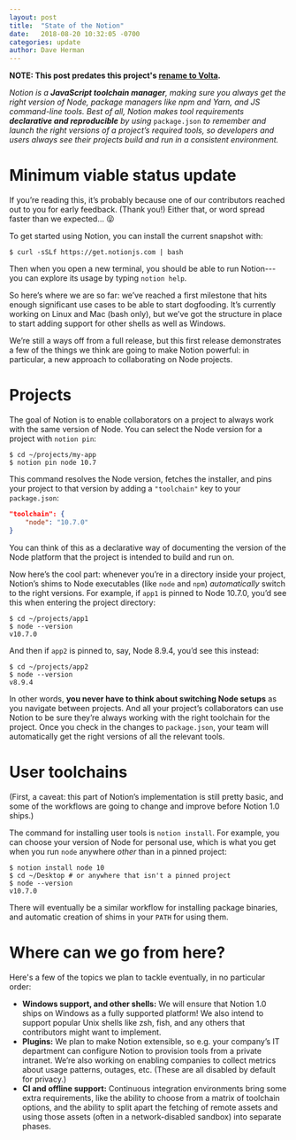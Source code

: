 ```yaml
---
layout: post
title:  "State of the Notion"
date:   2018-08-20 10:32:05 -0700
categories: update
author: Dave Herman
---
```

<span class="blog-notice">**NOTE: This post predates this project's [rename to Volta](https://blog.volta.sh/2019/05/13/hello-volta/).**</span>

_Notion is a **JavaScript toolchain manager**, making sure you always get the right version of Node, package managers like npm and Yarn, and JS command-line tools. Best of all, Notion makes tool requirements **declarative and reproducible** by using_ `package.json` _to remember and launch the right versions of a project’s required tools, so developers and users always see their projects build and run in a consistent environment._

# Minimum viable status update

If you’re reading this, it’s probably because one of our contributors reached out to you for early feedback. (Thank you!) Either that, or word spread faster than we expected… 😝

<!--more-->

To get started using Notion, you can install the current snapshot with:

```shell
$ curl -sSLf https://get.notionjs.com | bash
```

Then when you open a new terminal, you should be able to run Notion---you can explore its usage by typing `notion help`.

So here’s where we are so far: we’ve reached a first milestone that hits enough significant use cases to be able to start dogfooding. It’s currently working on Linux and Mac (bash only), but we’ve got the structure in place to start adding support for other shells as well as Windows.

We’re still a ways off from a full release, but this first release demonstrates a few of the things we think are going to make Notion powerful: in particular, a new approach to collaborating on Node projects.

# Projects

The goal of Notion is to enable collaborators on a project to always work with the same version of Node. You can select the Node version for a project with `notion pin`:

```shell
$ cd ~/projects/my-app
$ notion pin node 10.7
```

This command resolves the Node version, fetches the installer, and pins your project to that version by adding a `"toolchain"` key to your `package.json`:

```json
"toolchain": {
    "node": "10.7.0"
}
```

You can think of this as a declarative way of documenting the version of the Node platform that the project is intended to build and run on.

Now here’s the cool part: whenever you’re in a directory inside your project, Notion’s shims to Node executables (like `node` and `npm`) *automatically* switch to the right versions. For example, if `app1` is pinned to Node 10.7.0, you’d see this when entering the project directory:

```shell
$ cd ~/projects/app1
$ node --version
v10.7.0
```

And then if `app2` is pinned to, say, Node 8.9.4, you’d see this instead:

```shell
$ cd ~/projects/app2
$ node --version
v8.9.4
```

In other words, **you never have to think about switching Node setups** as you navigate between projects. And all your project’s collaborators can use Notion to be sure they’re always working with the right toolchain for the project. Once you check in the changes to `package.json`, your team will automatically get the right versions of all the relevant tools.

# User toolchains

(First, a caveat: this part of Notion’s implementation is still pretty basic, and some of the workflows are going to change and improve before Notion 1.0 ships.)

The command for installing user tools is `notion install`. For example, you can choose your version of Node for personal use, which is what you get when you run `node` anywhere *other* than in a pinned project:

```shell
$ notion install node 10
$ cd ~/Desktop # or anywhere that isn't a pinned project
$ node --version
v10.7.0
```

There will eventually be a similar workflow for installing package binaries, and automatic creation of shims in your `PATH` for using them.

# Where can we go from here?

Here's a few of the topics we plan to tackle eventually, in no particular order:

- **Windows support, and other shells:** We will ensure that Notion 1.0 ships on Windows as a fully supported platform! We also intend to support popular Unix shells like zsh, fish, and any others that contributors might want to implement.
- **Plugins:** We plan to make Notion extensible, so e.g. your company’s IT department can configure Notion to provision tools from a private intranet. We’re also working on enabling companies to collect metrics about usage patterns, outages, etc. (These are all disabled by default for privacy.)
- **CI and offline support:** Continuous integration environments bring some extra requirements, like the ability to choose from a matrix of toolchain options, and the ability to split apart the fetching of remote assets and using those assets (often in a network-disabled sandbox) into separate phases.
